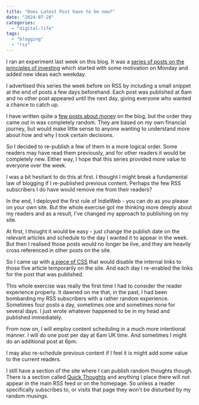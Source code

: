 ```yaml
---
title: "Does Latest Post have to be new?"
date: "2024-07-28"
categories: 
  - "digital-life"
tags: 
  - "blogging"
  - "rss"
---
```


I ran an experiment last week on this blog. It was a [series of posts on the principles of investing](https://thoughts.uncountable.uk/july-2024-principles-of-investing-week/) which started with some motivation on Monday and added new ideas each weekday.

I advertised this series the week before on RSS by including a small snippet at the end of posts a few days beforehand. Each post was published at 6am and no other post appeared until the next day, giving everyone who wanted a chance to catch up.

I have written quite a [few posts about money](https://thoughts.uncountable.uk/thoughts-on/money/) on the blog, but the order they came out in was completely random. They are based on my own financial journey, but would make little sense to anyone wanting to understand more about how and why I took certain decisions.

So I decided to re-publish a few of them in a more logical order. Some readers may have read them previously, and for other readers it would be completely new. Either way, I hope that this series provided more value to everyone over the week.

I was a bit hesitant to do this at first. I thought I might break a fundamental law of blogging if I re-published previous content. Perhaps the few RSS subscribers I do have would remove me from their readers?

In the end, I deployed the first rule of IndieWeb - you can do as you please on your own site. But the whole exercise got me thinking more deeply about my readers and as a result, I've changed my approach to publishing on my site.

At first, I thought it would be easy - just change the publish date on the relevant articles and schedule to the day I wanted it to appear in the week. But then I realised those posts would no longer be live, and they are heavily cross referenced in other posts on the site.

So I came up with [a piece of CSS](https://thoughts.uncountable.uk/disabling-internal-links/) that would disable the internal links to those five article temporarily on the site. And each day I re-enabled the links for the post that was published.

This whole exercise was really the first time I had to consider the reader experience properly. It dawned on me that, in the past, I had been bombarding my RSS subscribers with a rather random experience. Sometimes four posts a day, sometimes one and sometimes none for several days. I just wrote whatever happened to be in my head and published immediately.

From now on, I will employ content scheduling in a much more intentional manner. I will do one post per day at 6am UK time. And sometimes I might do an additional post at 6pm.

I may also re-schedule previous content if I feel it is might add some value to the current readers.

I still have a section of the site where I can publish random thoughts though. There is a section called [Quick Thoughts](https://thoughts.uncountable.uk/topic/quick-thoughts/) and anything I place there will not appear in the main RSS feed or on the homepage. So unless a reader specifically subscribes to, or visits that page they won't be disturbed by my random musings.
